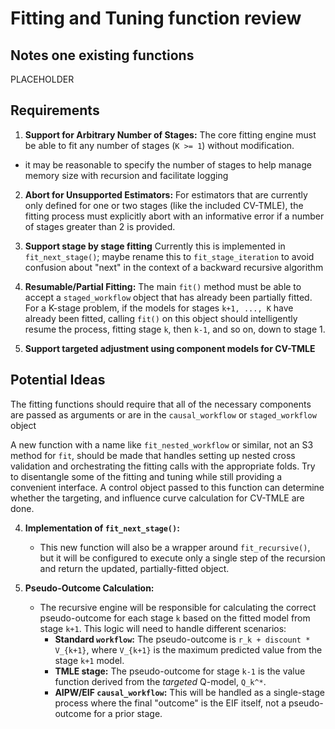 # Fitting and Tuning function review
## Notes one existing functions
PLACEHOLDER

## Requirements
1.  **Support for Arbitrary Number of Stages:** The core fitting engine must be able to fit any number of stages (`K >= 1`) without modification.
- it may be reasonable to specify the number of stages to help manage memory size with recursion and facilitate logging

2.  **Abort for Unsupported Estimators:** For estimators that are currently only defined for one or two stages (like the included CV-TMLE), the fitting process must explicitly abort with an informative error if a  number of stages greater than 2 is provided. 

3.  **Support stage by stage fitting** Currently this is implemented in  `fit_next_stage()`; maybe rename this to `fit_stage_iteration` to avoid confusion about "next" in the context of a backward recursive algorithm

4.  **Resumable/Partial Fitting:** The main `fit()` method must be able to accept a `staged_workflow` object that has already been partially fitted. For a K-stage problem, if the models for stages `k+1, ..., K` have already been fitted, calling `fit()` on this object should intelligently resume the process, fitting stage `k`, then `k-1`, and so on, down to stage 1.

5. **Support targeted adjustment using component models for CV-TMLE**

## Potential Ideas
The fitting functions should require that all of the necessary components are passed as arguments or are in the `causal_workflow` or `staged_workflow` object

A new function with a name like `fit_nested_workflow` or similar, not an S3 method for `fit`, should be made that handles setting up nested cross validation and orchestrating the fitting calls with the appropriate folds. Try to disentangle some of the fitting and tuning while still providing a convenient interface. A control object passed to this function can determine whether the targeting, and influence curve calculation for CV-TMLE are done. 

4.  **Implementation of `fit_next_stage()`:**
    -   This new function will also be a wrapper around `fit_recursive()`, but it will be configured to execute only a single step of the recursion and return the updated, partially-fitted object.

5.  **Pseudo-Outcome Calculation:**
    -   The recursive engine will be responsible for calculating the correct pseudo-outcome for each stage `k` based on the fitted model from stage `k+1`. This logic will need to handle different scenarios:
        -   **Standard `workflow`:** The pseudo-outcome is `r_k + discount * V_{k+1}`, where `V_{k+1}` is the maximum predicted value from the stage `k+1` model.
        -   **TMLE stage:** The pseudo-outcome for stage `k-1` is the value function derived from the *targeted* Q-model, `Q_k^*`.
        -   **AIPW/EIF `causal_workflow`:** This will be handled as a single-stage process where the final "outcome" is the EIF itself, not a pseudo-outcome for a prior stage.
